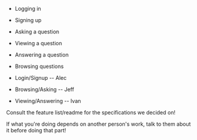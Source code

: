 * Logging in
* Signing up
* Asking a question
* Viewing a question
* Answering a question
* Browsing questions

* Login/Signup -- Alec

* Browsing/Asking -- Jeff

* Viewing/Answering -- Ivan


Consult the feature list/readme for the specifications we decided on!

If what you're doing depends on another person's work, talk to them about it before doing that part!
